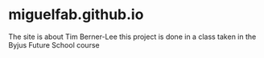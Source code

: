 # miguelfab.github.io
 The site is about Tim Berner-Lee this project is done in a class taken in the Byjus Future School course
